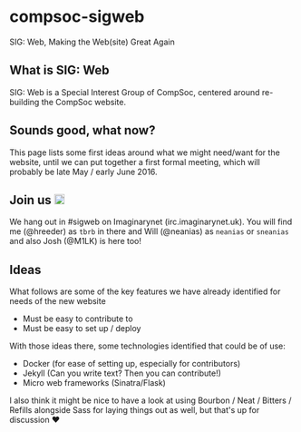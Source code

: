# compsoc-sigweb
SIG: Web, Making the Web(site) Great Again

## What is SIG: Web
SIG: Web is a Special Interest Group of CompSoc, centered around re-building the CompSoc website.

## Sounds good, what now?
This page lists some first ideas around what we might need/want for the website, until we can put together a first formal meeting, which will probably be late May / early June 2016.

## Join us <a href="https://www.irccloud.com/invite?channel=%23sigweb&amp;hostname=irc.imaginarynet.uk&amp;port=6697&amp;ssl=1" target="_blank"><img src="https://www.irccloud.com/invite-svg?channel=%23sigweb&amp;hostname=irc.imaginarynet.uk&amp;port=6697&amp;ssl=1"  height="18"></a>
We hang out in #sigweb on Imaginarynet (irc.imaginarynet.uk). You will find me (@hreeder) as `tbrb` in there and Will (@neanias) as `neanias` or `sneanias` and also Josh (@M1LK) is here too!

## Ideas
What follows are some of the key features we have already identified for needs of the new website
* Must be easy to contribute to
* Must be easy to set up / deploy

With those ideas there, some technologies identified that could be of use:
* Docker (for ease of setting up, especially for contributors)
* Jekyll (Can you write text? Then you can contribute!)
* Micro web frameworks (Sinatra/Flask)

I also think it might be nice to have a look at using Bourbon / Neat / Bitters / Refills alongside Sass for laying things out as well, but that's up for discussion :heart:
